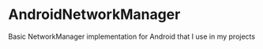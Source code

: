 AndroidNetworkManager
=====================

Basic NetworkManager implementation for Android that I use in my projects 